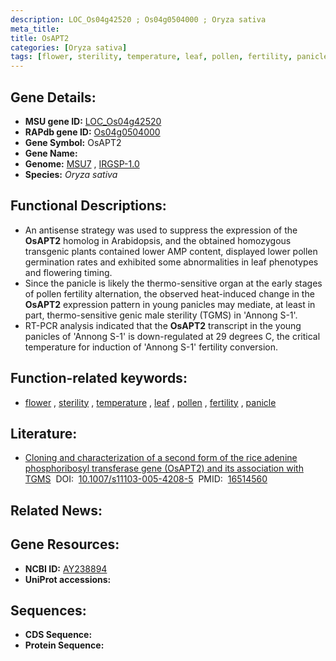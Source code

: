 ```yaml
---
description: LOC_Os04g42520 ; Os04g0504000 ; Oryza sativa
meta_title:
title: OsAPT2
categories: [Oryza sativa]
tags: [flower, sterility, temperature, leaf, pollen, fertility, panicle]
---
```


## Gene Details:
- **MSU gene ID:** [LOC_Os04g42520](http://rice.uga.edu/cgi-bin/ORF_infopage.cgi?orf=LOC_Os04g42520)  
- **RAPdb gene ID:** [Os04g0504000](https://rapdb.dna.affrc.go.jp/locus/?name=Os04g0504000)  
- **Gene Symbol:** OsAPT2
- **Gene Name:**
- **Genome:**  [MSU7](http://rice.uga.edu/)&nbsp;,&nbsp;[IRGSP-1.0](https://rapdb.dna.affrc.go.jp/download/irgsp1.html)
- **Species:** *Oryza sativa*

## Functional Descriptions:
   - An antisense strategy was used to suppress the expression of the **OsAPT2** homolog in Arabidopsis, and the obtained homozygous transgenic plants contained lower AMP content, displayed lower pollen germination rates and exhibited some abnormalities in leaf phenotypes and flowering timing.
   - Since the panicle is likely the thermo-sensitive organ at the early stages of pollen fertility alternation, the observed heat-induced change in the **OsAPT2** expression pattern in young panicles may mediate, at least in part, thermo-sensitive genic male sterility (TGMS) in 'Annong S-1'.
   - RT-PCR analysis indicated that the **OsAPT2** transcript in the young panicles of 'Annong S-1' is down-regulated at 29 degrees C, the critical temperature for induction of 'Annong S-1' fertility conversion.

## Function-related keywords:
   - [flower](/tags/flower/)&nbsp;,&nbsp;[sterility](/tags/sterility/)&nbsp;,&nbsp;[temperature](/tags/temperature/)&nbsp;,&nbsp;[leaf](/tags/leaf/)&nbsp;,&nbsp;[pollen](/tags/pollen/)&nbsp;,&nbsp;[fertility](/tags/fertility/)&nbsp;,&nbsp;[panicle](/tags/panicle/)

## Literature:
   - [Cloning and characterization of a second form of the rice adenine phosphoribosyl transferase gene (OsAPT2) and its association with TGMS](https://www.doi.org/10.1007/s11103-005-4208-5)&nbsp;&nbsp;DOI:&nbsp;&nbsp;[10.1007/s11103-005-4208-5](https://www.doi.org/10.1007/s11103-005-4208-5)&nbsp;&nbsp;PMID:&nbsp;&nbsp;[16514560](https://pubmed.ncbi.nlm.nih.gov/16514560/)

## Related News:

## Gene Resources:
- **NCBI ID:**  [AY238894](http://www.ncbi.nlm.nih.gov/nuccore/AY238894)
- **UniProt accessions:** [](https://www.uniprot.org/uniprotkb//entry)

## Sequences:
- **CDS Sequence:**
- **Protein Sequence:**
